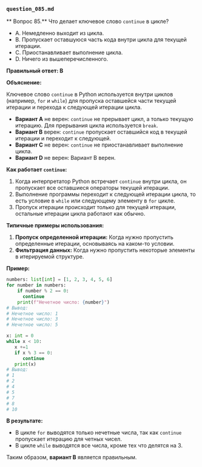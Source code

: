 ### `question_085.md`

** Вопрос 85.** Что делает ключевое слово `continue` в цикле?

- A. Немедленно выходит из цикла.
- B. Пропускает оставшуюся часть кода внутри цикла для текущей итерации.
- C. Приостанавливает выполнение цикла.
- D. Ничего из вышеперечисленного.

**Правильный ответ: B**

**Объяснение:**

Ключевое слово `continue` в Python используется внутри циклов (например, `for` и `while`) для пропуска оставшейся части текущей итерации и перехода к следующей итерации цикла.

*   **Вариант A** не верен: `continue` не прерывает цикл, а только текущую итерацию. Для прерывания цикла используется `break`.
*   **Вариант B** верен: `continue` пропускает оставшийся код в текущей итерации и переходит к следующей.
*   **Вариант C** не верен: `continue` не приостанавливает выполнение цикла.
*   **Вариант D** не верен: Вариант B верен.

**Как работает `continue`:**

1.  Когда интерпретатор Python встречает `continue` внутри цикла, он пропускает все оставшиеся операторы текущей итерации.
2.  Выполнение программы переходит к следующей итерации цикла, то есть условие в `while` или следующему элементу в `for` цикле.
3.  Пропуск итерации происходит только для текущей итерации, остальные итерации цикла работают как обычно.

**Типичные примеры использования:**

1.  **Пропуск определенной итерации:** Когда нужно пропустить определенные итерации, основываясь на каком-то условии.
2.  **Фильтрация данных:** Когда нужно пропустить некоторые элементы в итерируемой структуре.

**Пример:**

```python
numbers: list[int] = [1, 2, 3, 4, 5, 6]
for number in numbers:
    if number % 2 == 0:
      continue
    print(f"Нечетное число: {number}")
# Вывод:
# Нечетное число: 1
# Нечетное число: 3
# Нечетное число: 5

x: int = 0
while x < 10:
   x +=1
   if x % 3 == 0:
      continue
   print(x)
# Вывод:
# 1
# 2
# 4
# 5
# 7
# 8
# 10
```

**В результате:**
* В цикле `for` выводятся только нечетные числа, так как `continue` пропускает итерацию для четных чисел.
* В цикле `while` выводятся все числа, кроме тех что делятся на 3.

Таким образом, **вариант B** является правильным.
